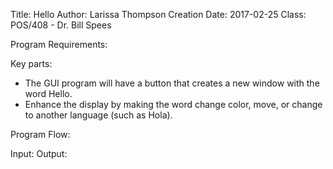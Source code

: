 Title: 		      Hello
Author:         Larissa Thompson
Creation Date:  2017-02-25
Class:          POS/408 - Dr. Bill Spees

Program Requirements:

Key parts:
 - The GUI program will have a button that creates a new window with the word Hello.
 - Enhance the display by making the word change color, move, or change to another language (such as Hola).


Program Flow:

Input:
Output:
